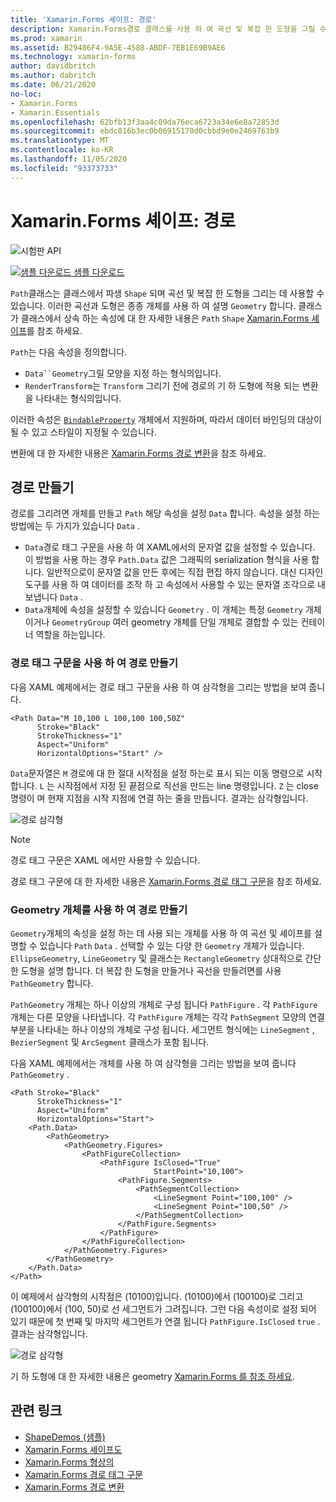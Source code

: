 ```yaml
---
title: 'Xamarin.Forms 셰이프: 경로'
description: Xamarin.Forms경로 클래스를 사용 하 여 곡선 및 복잡 한 도형을 그릴 수 있습니다.
ms.prod: xamarin
ms.assetid: B29486F4-9A5E-4588-ABDF-7EB1E69B9AE6
ms.technology: xamarin-forms
author: davidbritch
ms.author: dabritch
ms.date: 06/21/2020
no-loc:
- Xamarin.Forms
- Xamarin.Essentials
ms.openlocfilehash: 62bfb13f3aa4c09da76eca6723a34e6e8a72853d
ms.sourcegitcommit: ebdc016b3ec0b06915170d0cbbd9e0e2469763b9
ms.translationtype: MT
ms.contentlocale: ko-KR
ms.lasthandoff: 11/05/2020
ms.locfileid: "93373733"
---
```

# <a name="no-locxamarinforms-shapes-path"></a>Xamarin.Forms 셰이프: 경로

![시험판 API](~/media/shared/preview.png)

[![샘플 다운로드](~/media/shared/download.png) 샘플 다운로드](/samples/xamarin/xamarin-forms-samples/userinterface-shapesdemos/)

`Path`클래스는 클래스에서 파생 `Shape` 되며 곡선 및 복잡 한 도형을 그리는 데 사용할 수 있습니다. 이러한 곡선과 도형은 종종 개체를 사용 하 여 설명 `Geometry` 합니다. 클래스가 클래스에서 상속 하는 속성에 대 한 자세한 내용은 `Path` `Shape` [ Xamarin.Forms 셰이프](index.md)를 참조 하세요.

`Path`는 다음 속성을 정의합니다.

- `Data``Geometry`그릴 모양을 지정 하는 형식의입니다.
- `RenderTransform`는 `Transform` 그리기 전에 경로의 기 하 도형에 적용 되는 변환을 나타내는 형식의입니다.

이러한 속성은 [`BindableProperty`](xref:Xamarin.Forms.BindableProperty) 개체에서 지원하며, 따라서 데이터 바인딩의 대상이 될 수 있고 스타일이 지정될 수 있습니다.

변환에 대 한 자세한 내용은 [ Xamarin.Forms 경로 변환](path-transforms.md)을 참조 하세요.

## <a name="create-a-path"></a>경로 만들기

경로를 그리려면 개체를 만들고 `Path` 해당 속성을 설정 `Data` 합니다. 속성을 설정 하는 방법에는 두 가지가 있습니다 `Data` .

- `Data`경로 태그 구문을 사용 하 여 XAML에서의 문자열 값을 설정할 수 있습니다. 이 방법을 사용 하는 경우 `Path.Data` 값은 그래픽의 serialization 형식을 사용 합니다. 일반적으로이 문자열 값을 만든 후에는 직접 편집 하지 않습니다. 대신 디자인 도구를 사용 하 여 데이터를 조작 하 고 속성에서 사용할 수 있는 문자열 조각으로 내보냅니다 `Data` .
- `Data`개체에 속성을 설정할 수 있습니다 `Geometry` . 이 개체는 특정 `Geometry` 개체 이거나 `GeometryGroup` 여러 geometry 개체를 단일 개체로 결합할 수 있는 컨테이너 역할을 하는입니다.

### <a name="create-a-path-with-path-markup-syntax"></a>경로 태그 구문을 사용 하 여 경로 만들기

다음 XAML 예제에서는 경로 태그 구문을 사용 하 여 삼각형을 그리는 방법을 보여 줍니다.

```xaml
<Path Data="M 10,100 L 100,100 100,50Z"
      Stroke="Black"
      StrokeThickness="1"
      Aspect="Uniform"
      HorizontalOptions="Start" />
```

`Data`문자열은 `M` 경로에 대 한 절대 시작점을 설정 하는로 표시 되는 이동 명령으로 시작 합니다. `L` 는 시작점에서 지정 된 끝점으로 직선을 만드는 line 명령입니다. `Z` 는 close 명령이 며 현재 지점을 시작 지점에 연결 하는 줄을 만듭니다. 결과는 삼각형입니다.

![경로 삼각형](path-images/triangle.png "경로 삼각형")

> [!NOTE]
> 경로 태그 구문은 XAML 에서만 사용할 수 있습니다.

경로 태그 구문에 대 한 자세한 내용은 [ Xamarin.Forms 경로 태그 구문](path-markup-syntax.md)을 참조 하세요.

### <a name="create-a-path-with-geometry-objects"></a>Geometry 개체를 사용 하 여 경로 만들기

`Geometry`개체의 속성을 설정 하는 데 사용 되는 개체를 사용 하 여 곡선 및 셰이프를 설명할 수 있습니다 `Path` `Data` . 선택할 수 있는 다양 한 `Geometry` 개체가 있습니다. `EllipseGeometry`, `LineGeometry` 및 클래스는 `RectangleGeometry` 상대적으로 간단한 도형을 설명 합니다. 더 복잡 한 도형을 만들거나 곡선을 만들려면를 사용 `PathGeometry` 합니다.

`PathGeometry` 개체는 하나 이상의 개체로 구성 됩니다 `PathFigure` . 각 `PathFigure` 개체는 다른 모양을 나타냅니다. 각 `PathFigure` 개체는 각각 `PathSegment` 모양의 연결 부분을 나타내는 하나 이상의 개체로 구성 됩니다. 세그먼트 형식에는 `LineSegment` , `BezierSegment` 및 `ArcSegment` 클래스가 포함 됩니다.

다음 XAML 예제에서는 개체를 사용 하 여 삼각형을 그리는 방법을 보여 줍니다 `PathGeometry` .

```xaml
<Path Stroke="Black"
      StrokeThickness="1"
      Aspect="Uniform"
      HorizontalOptions="Start">
    <Path.Data>
        <PathGeometry>
            <PathGeometry.Figures>
                <PathFigureCollection>
                    <PathFigure IsClosed="True"
                                StartPoint="10,100">
                        <PathFigure.Segments>
                            <PathSegmentCollection>
                                <LineSegment Point="100,100" />
                                <LineSegment Point="100,50" />
                            </PathSegmentCollection>
                        </PathFigure.Segments>
                    </PathFigure>
                </PathFigureCollection>
            </PathGeometry.Figures>
        </PathGeometry>
    </Path.Data>
</Path>
```

이 예제에서 삼각형의 시작점은 (10100)입니다. (10100)에서 (100100)로 그리고 (100100)에서 (100, 50)로 선 세그먼트가 그려집니다. 그런 다음 속성이로 설정 되어 있기 때문에 첫 번째 및 마지막 세그먼트가 연결 됩니다 `PathFigure.IsClosed` `true` . 결과는 삼각형입니다.

![경로 삼각형](path-images/triangle.png "경로 삼각형")

기 하 도형에 대 한 자세한 내용은 geometry [ Xamarin.Forms 를 참조 하세요](geometries.md).

## <a name="related-links"></a>관련 링크

- [ShapeDemos (샘플)](/samples/xamarin/xamarin-forms-samples/userinterface-shapesdemos/)
- [Xamarin.Forms 셰이프도](index.md)
- [Xamarin.Forms 형상의](geometries.md)
- [Xamarin.Forms 경로 태그 구문](path-markup-syntax.md)
- [Xamarin.Forms 경로 변환](path-transforms.md)